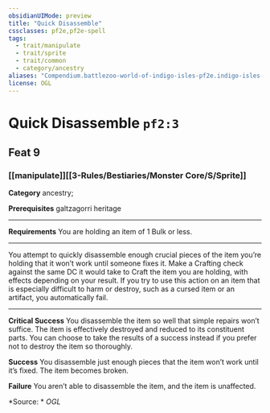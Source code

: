 ```yaml
---
obsidianUIMode: preview
title: "Quick Disassemble"
cssclasses: pf2e,pf2e-spell
tags:
  - trait/manipulate
  - trait/sprite
  - trait/common
  - category/ancestry
aliases: "Compendium.battlezoo-world-of-indigo-isles-pf2e.indigo-isles-feats.Item.CYqa1RrkHK2WSaxj"
license: OGL
---
```

# Quick Disassemble `pf2:3`
## Feat 9
### [[manipulate]][[3-Rules/Bestiaries/Monster Core/S/Sprite]]

**Category** ancestry; 



**Prerequisites** galtzagorri heritage
* * *
**Requirements** You are holding an item of 1 Bulk or less.

* * *

You attempt to quickly disassemble enough crucial pieces of the item you’re holding that it won’t work until someone fixes it. Make a Crafting check against the same DC it would take to Craft the item you are holding, with effects depending on your result. If you try to use this action on an item that is especially difficult to harm or destroy, such as a cursed item or an artifact, you automatically fail.

* * *

**Critical Success** You disassemble the item so well that simple repairs won’t suffice. The item is effectively destroyed and reduced to its constituent parts. You can choose to take the results of a success instead if you prefer not to destroy the item so thoroughly.

**Success** You disassemble just enough pieces that the item won’t work until it’s fixed. The item becomes broken.

**Failure** You aren’t able to disassemble the item, and the item is unaffected.

*Source: *
*OGL*